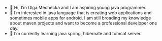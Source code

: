 - 👋 Hi, I’m Olga Mechecka and I am aspiring young java programmer. 
- 👀 I’m interested in java language that is creating web applications and sometimes mobile apps for android. 
  I am still broading my knowledge about maven projects and want to become a professional developer one day.
- 🌱 I’m currently learning java spring, hibernate and tomcat server. 

